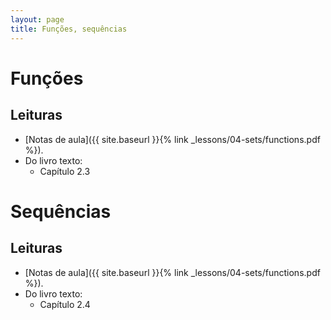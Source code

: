 ```yaml
---
layout: page
title: Funções, sequências
---
```


# Funções

## Leituras

- [Notas de aula]({{ site.baseurl }}{% link _lessons/04-sets/functions.pdf %}).
- Do livro texto:
  - Capítulo 2.3

# Sequências

## Leituras

- [Notas de aula]({{ site.baseurl }}{% link _lessons/04-sets/functions.pdf %}).
- Do livro texto:
  - Capítulo 2.4
